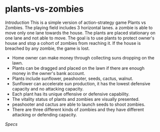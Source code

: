 # plants-vs-zombies
_Introduction_
This is a simple version of action-strategy game Plants vs Zombies. The playing field includes 3 horizontal lanes. a zombie is able to move only one lane towards the house. The plants are placed stationary on one lane and not able to move. The goal is to use plants to protect owner's house and stop a cohort of zombies from reaching it. If the house is breached by any zombie, the game is lost.
- Home owner can make money through collecting suns dropping on the lawn.
- Plants can be dragged and placed on the lawn if there are enough money in the owner's bank account.
- Plants include sunflower, peashooter, seeds, cactus, walnut.
- Sunflower can accelerate sun production, it has the lowest defensive capacity and no attacking capacity.
- Each plant has its unique offensive or defensive capability.
- The vitality status of plants and zombies are visually presented.
- peashooter and cactus are able to launch seeds to shoot zombies.
- There are three different kinds of zombies and they have different attacking or defending capacity.

_Specs_
